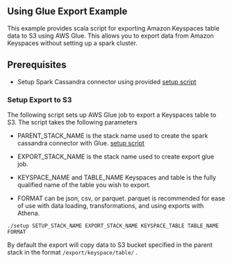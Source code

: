 ## Using Glue Export Example
This example provides scala script for exporting Amazon Keyspaces table data to S3 using AWS Glue. This allows you to export data from Amazon Keyspaces without setting up a spark cluster.

## Prerequisites
* Setup Spark Cassandra connector using provided [setup script](../)

### Setup Export to S3
The following script sets up AWS Glue job to export a Keyspaces table to S3. The script takes the following parameters 
* PARENT_STACK_NAME is the stack name used to create the spark cassandra connector with Glue. [setup script](../)
* EXPORT_STACK_NAME is the stack name used to create export glue job. 
* KEYSPACE_NAME and TABLE_NAME Keyspaces and table is the fully qualified name of the table you wish to export. 

* FORMAT can be json, csv, or parquet. parquet is recommended for ease of use with data loading, transformations, and using exports with Athena.

```shell
./setup SETUP_STACK_NAME EXPORT_STACK_NAME KEYSPACE_TABLE TABLE_NAME FORMAT

```

By default the export will copy data to S3 bucket specified in the parent stack in the format ```/export/keyspace/table/``` . 
